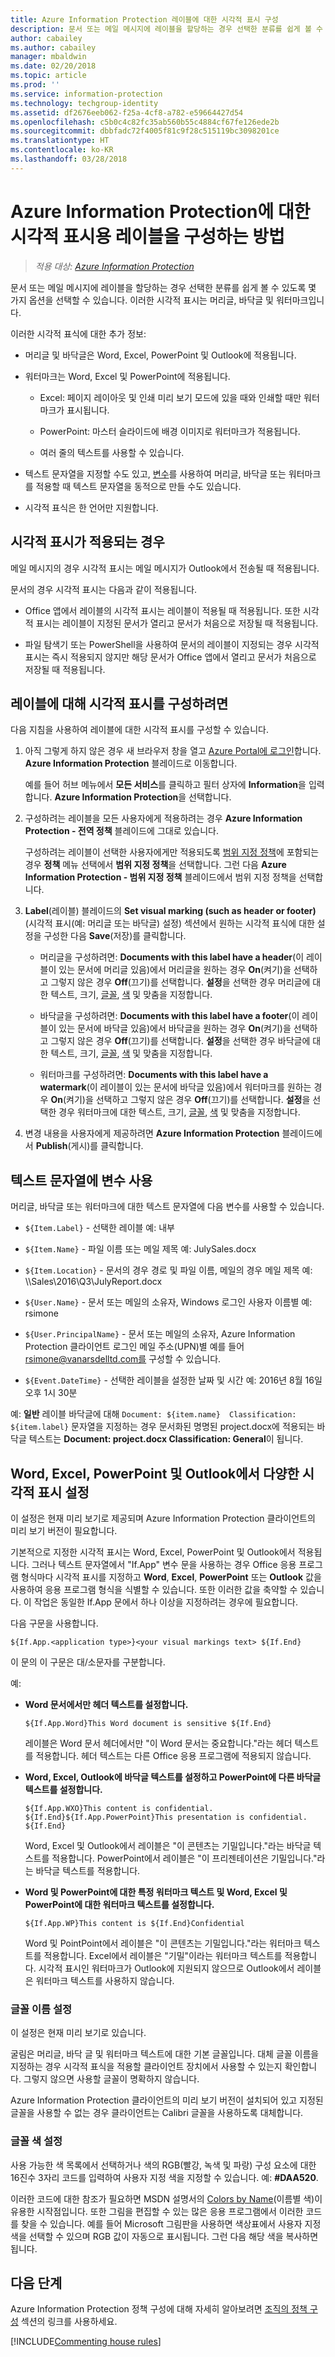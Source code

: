 ```yaml
---
title: Azure Information Protection 레이블에 대한 시각적 표시 구성
description: 문서 또는 메일 메시지에 레이블을 할당하는 경우 선택한 분류를 쉽게 볼 수 있도록 몇 가지 옵션을 선택할 수 있습니다. 이러한 시각적 표시는 머리글, 바닥글 및 워터마크입니다.
author: cabailey
ms.author: cabailey
manager: mbaldwin
ms.date: 02/20/2018
ms.topic: article
ms.prod: ''
ms.service: information-protection
ms.technology: techgroup-identity
ms.assetid: df2676eeb062-f25a-4cf8-a782-e59664427d54
ms.openlocfilehash: c5b0c4c82fc35ab560b55c4884cf67fe126ede2b
ms.sourcegitcommit: dbbfadc72f4005f81c9f28c515119bc3098201ce
ms.translationtype: HT
ms.contentlocale: ko-KR
ms.lasthandoff: 03/28/2018
---
```

# <a name="how-to-configure-a-label-for-visual-markings-for-azure-information-protection"></a>Azure Information Protection에 대한 시각적 표시용 레이블을 구성하는 방법

>*적용 대상: [Azure Information Protection](https://azure.microsoft.com/pricing/details/information-protection)*

문서 또는 메일 메시지에 레이블을 할당하는 경우 선택한 분류를 쉽게 볼 수 있도록 몇 가지 옵션을 선택할 수 있습니다. 이러한 시각적 표시는 머리글, 바닥글 및 워터마크입니다.

이러한 시각적 표식에 대한 추가 정보:

- 머리글 및 바닥글은 Word, Excel, PowerPoint 및 Outlook에 적용됩니다.

- 워터마크는 Word, Excel 및 PowerPoint에 적용됩니다.

    - Excel: 페이지 레이아웃 및 인쇄 미리 보기 모드에 있을 때와 인쇄할 때만 워터마크가 표시됩니다.
    
    - PowerPoint: 마스터 슬라이드에 배경 이미지로 워터마크가 적용됩니다.
    
    - 여러 줄의 텍스트를 사용할 수 있습니다.

- 텍스트 문자열을 지정할 수도 있고, [변수](#using-variables-in-the-text-string)를 사용하여 머리글, 바닥글 또는 워터마크를 적용할 때 텍스트 문자열을 동적으로 만들 수도 있습니다.

- 시각적 표식은 한 언어만 지원합니다.

## <a name="when-visual-markings-are-applied"></a>시각적 표시가 적용되는 경우

메일 메시지의 경우 시각적 표시는 메일 메시지가 Outlook에서 전송될 때 적용됩니다.

문서의 경우 시각적 표시는 다음과 같이 적용됩니다.

- Office 앱에서 레이블의 시각적 표시는 레이블이 적용될 때 적용됩니다. 또한 시각적 표시는 레이블이 지정된 문서가 열리고 문서가 처음으로 저장될 때 적용됩니다.  

- 파일 탐색기 또는 PowerShell을 사용하여 문서의 레이블이 지정되는 경우 시각적 표시는 즉시 적용되지 않지만 해당 문서가 Office 앱에서 열리고 문서가 처음으로 저장될 때 적용됩니다.

## <a name="to-configure-visual-markings-for-a-label"></a>레이블에 대해 시각적 표시를 구성하려면

다음 지침을 사용하여 레이블에 대한 시각적 표시를 구성할 수 있습니다.

1. 아직 그렇게 하지 않은 경우 새 브라우저 창을 열고 [Azure Portal에 로그인](configure-policy.md#signing-in-to-the-azure-portal)합니다. **Azure Information Protection** 블레이드로 이동합니다. 
    
    예를 들어 허브 메뉴에서 **모든 서비스**를 클릭하고 필터 상자에 **Information**을 입력합니다. **Azure Information Protection**을 선택합니다.

2. 구성하려는 레이블을 모든 사용자에게 적용하려는 경우 **Azure Information Protection - 전역 정책** 블레이드에 그대로 있습니다.
    
    구성하려는 레이블이 선택한 사용자에게만 적용되도록 [범위 지정 정책](configure-policy-scope.md)에 포함되는 경우 **정책** 메뉴 선택에서 **범위 지정 정책**을 선택합니다. 그런 다음 **Azure Information Protection - 범위 지정 정책** 블레이드에서 범위 지정 정책을 선택합니다.

3. **Label**(레이블) 블레이드의 **Set visual marking (such as header or footer)**(시각적 표시(예: 머리글 또는 바닥글) 설정) 섹션에서 원하는 시각적 표식에 대한 설정을 구성한 다음 **Save**(저장)를 클릭합니다.
    
    - 머리글을 구성하려면: **Documents with this label have a header**(이 레이블이 있는 문서에 머리글 있음)에서 머리글을 원하는 경우 **On**(켜기)을 선택하고 그렇지 않은 경우 **Off**(끄기)를 선택합니다. **설정**을 선택한 경우 머리글에 대한 텍스트, 크기, [글꼴](#setting-the-font-name), [색](#setting-the-font-color) 및 맞춤을 지정합니다.
    
    - 바닥글을 구성하려면: **Documents with this label have a footer**(이 레이블이 있는 문서에 바닥글 있음)에서 바닥글을 원하는 경우 **On**(켜기)을 선택하고 그렇지 않은 경우 **Off**(끄기)를 선택합니다. **설정**을 선택한 경우 바닥글에 대한 텍스트, 크기, [글꼴](#setting-the-font-name), [색](#setting-the-font-color) 및 맞춤을 지정합니다.
    
    - 워터마크를 구성하려면: **Documents with this label have a watermark**(이 레이블이 있는 문서에 바닥글 있음)에서 워터마크를 원하는 경우 **On**(켜기)을 선택하고 그렇지 않은 경우 **Off**(끄기)를 선택합니다. **설정**을 선택한 경우 워터마크에 대한 텍스트, 크기, [글꼴](#setting-the-font-name), [색](#setting-the-font-color) 및 맞춤을 지정합니다.

4. 변경 내용을 사용자에게 제공하려면 **Azure Information Protection** 블레이드에서 **Publish**(게시)를 클릭합니다.

## <a name="using-variables-in-the-text-string"></a>텍스트 문자열에 변수 사용

머리글, 바닥글 또는 워터마크에 대한 텍스트 문자열에 다음 변수를 사용할 수 있습니다.

- `${Item.Label}` - 선택한 레이블 예: 내부

- `${Item.Name}` - 파일 이름 또는 메일 제목 예: JulySales.docx

- `${Item.Location}` - 문서의 경우 경로 및 파일 이름, 메일의 경우 메일 제목 예: \\\Sales\2016\Q3\JulyReport.docx

- `${User.Name}` - 문서 또는 메일의 소유자, Windows 로그인 사용자 이름별 예: rsimone

- `${User.PrincipalName}` - 문서 또는 메일의 소유자, Azure Information Protection 클라이언트 로그인 메일 주소(UPN)별 예를 들어 rsimone@vanarsdelltd.com를 구성할 수 있습니다.

- `${Event.DateTime}` - 선택한 레이블을 설정한 날짜 및 시간 예: 2016년 8월 16일 오후 1시 30분

예: **일반** 레이블 바닥글에 대해 `Document: ${item.name}  Classification: ${item.label}` 문자열을 지정하는 경우 문서화된 명명된 project.docx에 적용되는 바닥글 텍스트는 **Document: project.docx  Classification: General**이 됩니다.

## <a name="setting-different-visual-markings-for-word-excel-powerpoint-and-outlook"></a>Word, Excel, PowerPoint 및 Outlook에서 다양한 시각적 표시 설정

이 설정은 현재 미리 보기로 제공되며 Azure Information Protection 클라이언트의 미리 보기 버전이 필요합니다.

기본적으로 지정한 시각적 표시는 Word, Excel, PowerPoint 및 Outlook에서 적용됩니다. 그러나 텍스트 문자열에서 "If.App" 변수 문을 사용하는 경우 Office 응용 프로그램 형식마다 시각적 표시를 지정하고 **Word**, **Excel**, **PowerPoint** 또는 **Outlook** 값을 사용하여 응용 프로그램 형식을 식별할 수 있습니다. 또한 이러한 값을 축약할 수 있습니다. 이 작업은 동일한 If.App 문에서 하나 이상을 지정하려는 경우에 필요합니다.

다음 구문을 사용합니다.

    ${If.App.<application type>}<your visual markings text> ${If.End}

이 문의 이 구문은 대/소문자를 구분합니다.

예:

- **Word 문서에서만 헤더 텍스트를 설정합니다.**
    
    `${If.App.Word}This Word document is sensitive ${If.End}`
    
    레이블은 Word 문서 헤더에서만 "이 Word 문서는 중요합니다."라는 헤더 텍스트를 적용합니다. 헤더 텍스트는 다른 Office 응용 프로그램에 적용되지 않습니다.

- **Word, Excel, Outlook에 바닥글 텍스트를 설정하고 PowerPoint에 다른 바닥글 텍스트를 설정합니다.**
    
    `${If.App.WXO}This content is confidential. ${If.End}${If.App.PowerPoint}This presentation is confidential. ${If.End}`
    
    Word, Excel 및 Outlook에서 레이블은 "이 콘텐츠는 기밀입니다."라는 바닥글 텍스트를 적용합니다. PowerPoint에서 레이블은 "이 프리젠테이션은 기밀입니다."라는 바닥글 텍스트를 적용합니다.

- **Word 및 PowerPoint에 대한 특정 워터마크 텍스트 및 Word, Excel 및 PowerPoint에 대한 워터마크 텍스트를 설정합니다.**
    
    `${If.App.WP}This content is ${If.End}Confidential`
    
    Word 및 PointPoint에서 레이블은 "이 콘텐츠는 기밀입니다."라는 워터마크 텍스트를 적용합니다. Excel에서 레이블은 "기밀"이라는 워터마크 텍스트를 적용합니다. 시각적 표시인 워터마크가 Outlook에 지원되지 않으므로 Outlook에서 레이블은 워터마크 텍스트를 사용하지 않습니다.

### <a name="setting-the-font-name"></a>글꼴 이름 설정

이 설정은 현재 미리 보기로 있습니다.

굴림은 머리글, 바닥 글 및 워터마크 텍스트에 대한 기본 글꼴입니다. 대체 글꼴 이름을 지정하는 경우 시각적 표식을 적용할 클라이언트 장치에서 사용할 수 있는지 확인합니다. 그렇지 않으면 사용할 글꼴이 명확하지 않습니다. 

Azure Information Protection 클라이언트의 미리 보기 버전이 설치되어 있고 지정된 글꼴을 사용할 수 없는 경우 클라이언트는 Calibri 글꼴을 사용하도록 대체합니다.

### <a name="setting-the-font-color"></a>글꼴 색 설정

사용 가능한 색 목록에서 선택하거나 색의 RGB(빨강, 녹색 및 파랑) 구성 요소에 대한 16진수 3자리 코드를 입력하여 사용자 지정 색을 지정할 수 있습니다. 예: **#DAA520**. 

이러한 코드에 대한 참조가 필요하면 MSDN 설명서의 [Colors by Name](https://msdn.microsoft.com/library/aa358802\(v=vs.85\).aspx)(이름별 색)이 유용한 시작점입니다. 또한 그림을 편집할 수 있는 많은 응용 프로그램에서 이러한 코드를 찾을 수 있습니다. 예를 들어 Microsoft 그림판을 사용하면 색상표에서 사용자 지정 색을 선택할 수 있으며 RGB 값이 자동으로 표시됩니다. 그런 다음 해당 색을 복사하면 됩니다.

## <a name="next-steps"></a>다음 단계

Azure Information Protection 정책 구성에 대해 자세히 알아보려면 [조직의 정책 구성](configure-policy.md#configuring-your-organizations-policy) 섹션의 링크를 사용하세요.  

[!INCLUDE[Commenting house rules](../includes/houserules.md)]
